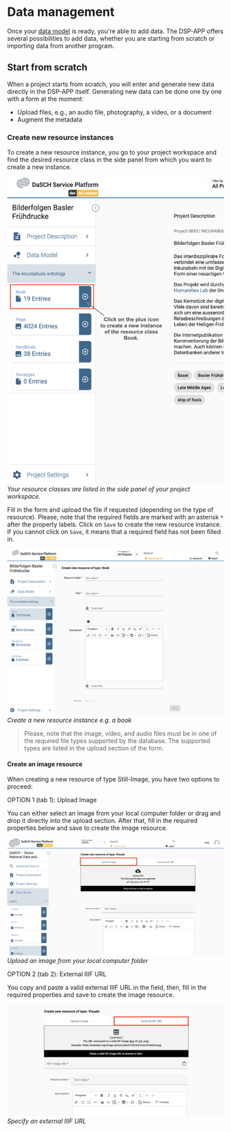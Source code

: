 # Data management

Once your [data model](https://docs.dasch.swiss/latest/DSP-APP/user-guide/project/#data-model) is ready, you're able to add data. The DSP-APP offers several possibilities to add data, whether you are starting from scratch or importing data from another program.

## Start from scratch

When a project starts from scratch, you will enter and generate new data directly in the DSP-APP itself. Generating new data can be done one by one with a form at the moment:

- Upload files, e.g., an audio file, photography, a video, or a document
- Augment the metadata

### Create new resource instances

To create a new resource instance, you go to your project workspace and find the desired resource class in the side panel from which you want to create a new instance.

![Create a new resource instance e.g. a new book](../../assets/images/create-new-resource-instance.png)*Your resource classes are listed in the side panel of your project workspace.*

Fill in the form and upload the file if requested (depending on the type of resource). Please, note that the required fields are marked with an asterisk `*` after the property labels. Click on `Save` to create the new resource instance. If you cannot click on `Save`, it means that a required field has not been filled in.

![Create a new resource instance e.g. a new book](../../assets/images/new-resource-form.png)*Create a new resource instance e.g. a book*

> Please, note that the image, video, and audio files must be in one of the required file types supported by the database. The supported types are listed in the upload section of the form.

#### Create an image resource

When creating a new resource of type Still-Image, you have two options to proceed:

OPTION 1 (tab 1): Upload Image

You can either select an image from your local computer folder or drag and drop it directly into the upload section. After that, fill in the required properties below and save to create the image resource.

![Upload an image](../../assets/images/create-new-upload-image.png)*Upload an image from your local computer folder*

OPTION 2 (tab 2): External IIIF URL

You copy and paste a valid external IIIF URL in the field, then, fill in the required properties and save to create the image resource.

![External IIIF URL](../../assets/images/create-new-external-iiif-url.png)*Specify an external IIIF URL*

